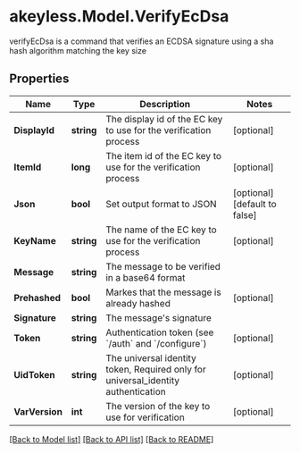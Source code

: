 # akeyless.Model.VerifyEcDsa
verifyEcDsa is a command that verifies an ECDSA signature using a sha hash algorithm matching the key size

## Properties

Name | Type | Description | Notes
------------ | ------------- | ------------- | -------------
**DisplayId** | **string** | The display id of the EC key to use for the verification process | [optional] 
**ItemId** | **long** | The item id of the EC key to use for the verification process | [optional] 
**Json** | **bool** | Set output format to JSON | [optional] [default to false]
**KeyName** | **string** | The name of the EC key to use for the verification process | [optional] 
**Message** | **string** | The message to be verified in a base64 format | 
**Prehashed** | **bool** | Markes that the message is already hashed | [optional] 
**Signature** | **string** | The message&#39;s signature | 
**Token** | **string** | Authentication token (see &#x60;/auth&#x60; and &#x60;/configure&#x60;) | [optional] 
**UidToken** | **string** | The universal identity token, Required only for universal_identity authentication | [optional] 
**VarVersion** | **int** | The version of the key to use for verification | [optional] 

[[Back to Model list]](../README.md#documentation-for-models) [[Back to API list]](../README.md#documentation-for-api-endpoints) [[Back to README]](../README.md)

